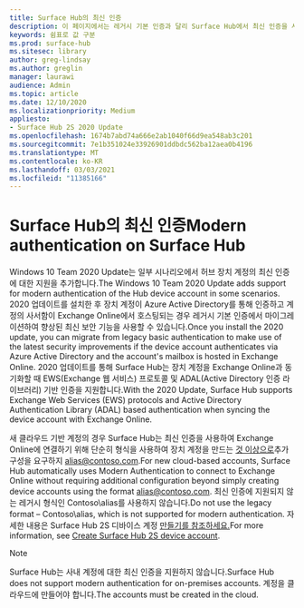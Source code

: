 ```yaml
---
title: Surface Hub의 최신 인증
description: 이 페이지에서는 레거시 기본 인증과 달리 Surface Hub에서 최신 인증을 사용하는 방법을 설명하고 있습니다.
keywords: 쉼표로 값 구분
ms.prod: surface-hub
ms.sitesec: library
author: greg-lindsay
ms.author: greglin
manager: laurawi
audience: Admin
ms.topic: article
ms.date: 12/10/2020
ms.localizationpriority: Medium
appliesto:
- Surface Hub 2S 2020 Update
ms.openlocfilehash: 1674b7abd74a666e2ab1040f66d9ea548ab3c201
ms.sourcegitcommit: 7e1b351024e33926901ddbdc562ba12aea0b4196
ms.translationtype: MT
ms.contentlocale: ko-KR
ms.lasthandoff: 03/03/2021
ms.locfileid: "11385166"
---
```

# <a name="modern-authentication-on-surface-hub"></a><span data-ttu-id="8a540-104">Surface Hub의 최신 인증</span><span class="sxs-lookup"><span data-stu-id="8a540-104">Modern authentication on Surface Hub</span></span>

<span data-ttu-id="8a540-105">Windows 10 Team 2020 Update는 일부 시나리오에서 허브 장치 계정의 최신 인증에 대한 지원을 추가합니다.</span><span class="sxs-lookup"><span data-stu-id="8a540-105">The Windows 10 Team 2020 Update adds support for modern authentication of the Hub device account in some scenarios.</span></span> <span data-ttu-id="8a540-106">2020 업데이트를 설치한 후 장치 계정이 Azure Active Directory를 통해 인증하고 계정의 사서함이 Exchange Online에서 호스팅되는 경우 레거시 기본 인증에서 마이그레이션하여 향상된 최신 보안 기능을 사용할 수 있습니다.</span><span class="sxs-lookup"><span data-stu-id="8a540-106">Once you install the 2020 update, you can migrate from legacy basic authentication to make use of the latest security improvements if the device account authenticates via Azure Active Directory and the account's mailbox is hosted in Exchange Online.</span></span> <span data-ttu-id="8a540-107">2020 업데이트를 통해 Surface Hub는 장치 계정을 Exchange Online과 동기화할 때 EWS(Exchange 웹 서비스) 프로토콜 및 ADAL(Active Directory 인증 라이브러리) 기반 인증을 지원합니다.</span><span class="sxs-lookup"><span data-stu-id="8a540-107">With the 2020 Update, Surface Hub supports Exchange Web Services (EWS) protocols and Active Directory Authentication Library (ADAL) based authentication when syncing the device account with Exchange Online.</span></span>

<span data-ttu-id="8a540-108">새 클라우드 기반 계정의 경우 Surface Hub는 최신 인증을 사용하여 Exchange Online에 연결하기 위해 단순히 형식을 사용하여 장치 계정을 만드는 [것 이상으로](mailto:alias@contoso.com)추가 구성을 요구하지 alias@contoso.com.</span><span class="sxs-lookup"><span data-stu-id="8a540-108">For new cloud-based accounts, Surface Hub automatically uses Modern Authentication to connect to Exchange Online without requiring additional configuration beyond simply creating device accounts using the format [alias@contoso.com](mailto:alias@contoso.com).</span></span> <span data-ttu-id="8a540-109">최신 인증에 지원되지 않는 레거시 형식인 Contoso\alias를 사용하지 않습니다.</span><span class="sxs-lookup"><span data-stu-id="8a540-109">Do not use the legacy format – Contoso\alias, which is not supported for modern authentication.</span></span> <span data-ttu-id="8a540-110">자세한 내용은 Surface Hub 2S 디바이스 계정 [만들기를 참조하세요.](https://docs.microsoft.com/surface-hub/surface-hub-2s-account)</span><span class="sxs-lookup"><span data-stu-id="8a540-110">For more information, see [Create Surface Hub 2S device account](https://docs.microsoft.com/surface-hub/surface-hub-2s-account).</span></span>

> [!NOTE]
> <span data-ttu-id="8a540-111">Surface Hub는 사내 계정에 대한 최신 인증을 지원하지 않습니다.</span><span class="sxs-lookup"><span data-stu-id="8a540-111">Surface Hub does not support modern authentication for on-premises accounts.</span></span> <span data-ttu-id="8a540-112">계정을 클라우드에 만들어야 합니다.</span><span class="sxs-lookup"><span data-stu-id="8a540-112">The accounts must be created in the cloud.</span></span>

